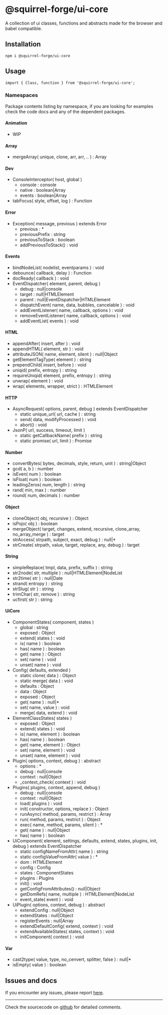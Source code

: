 # @squirrel-forge/ui-core
A collection of ui classes, functions and abstracts made for the browser and babel compatible.

## Installation

```
npm i @squirrel-forge/ui-core
```

## Usage

```
import { Class, function } from '@squirrel-forge/ui-core';
```

### Namespaces
Package contents listing by namespace, if you are looking for examples check the code docs and any of the dependent packages.

#### Animation
 - WIP

#### Array
 - mergeArray( unique, clone, arr, arr, .. ) : Array

#### Dev
 - ConsoleInterceptor( host, global )
   - console : console
   - native : boolean|Array
   - events : boolean|Array
 - tabFocus( style, offset, log ) : Function

#### Error
 - Exception( message, previous ) extends Error
   - previous : *
   - previousPrefix : string
   - previousToStack : boolean
   - addPreviousToStack() : void

#### Events
 - bindNodeList( nodelist, eventparams ) : void
 - debounce( callback, delay ) : Function
 - docReady( callback ) : void
 - EventDispatcher( element, parent, debug )
   - debug : null|console
   - target : null|HTMLElement
   - parent : null|EventDispatcher|HTMLElement
   - dispatchEvent( name, data, bubbles, cancelable ) : void
   - addEventListener( name, callback, options ) : void
   - removeEventListener( name, callback, options ) : void
   - addEventList( events ) : void

#### HTML
 - appendAfter( insert, after ) : void
 - appendHTML( element, str ) : void
 - attributeJSON( name, element, silent ) : null|Object
 - getElementTagType( element ) : string
 - prependChild( insert, before ) : void
 - uniqid( prefix, entropy ) : string
 - requireUniqid( element, prefix, entropy ) : string
 - unwrap( element ) : void
 - wrap( elements, wrapper, strict ) : HTMLElement

#### HTTP
 - AsyncRequest( options, parent, debug ) extends EventDispatcher
   - static unique_url( url, cache ) : string
   - send( data, modifyProcessed ) : void
   - abort() : void
 - JsonP( url, success, timeout, limit )
   - static getCallbackName( prefix ) : string
   - static promise( url, limit ) : Promise

#### Number
 - convertBytes( bytes, decimals, style, return, unit ) : string|Object
 - gcd( a, b ) : number
 - isEven( num ) : boolean
 - isFloat( num ) : boolean
 - leadingZeros( num, length ) : string
 - rand( min, max ) : number
 - round( num, decimals ) : number

#### Object
 - cloneObject( obj, recursive ) : Object
 - isPojo( obj ) : boolean
 - mergeObject( target, changes, extend, recursive, clone_array, no_array_merge ) : target
 - strAccess( strpath, subject, exact, debug ) : null|*
 - strCreate( strpath, value, target, replace, any, debug ) : target

#### String
 - simpleReplace( tmpl, data, prefix, suffix ) : string
 - str2node( str, multiple ) : null|HTMLElement|NodeList
 - str2time( str ) : null|Date
 - strand( entropy ) : string
 - strSlug( str ) : string
 - trimChar( str, remove ) : string
 - ucfirst( str ) : string

#### UiCore
 - ComponentStates( component, states )
   - global : string
   - exposed : Object
   - extend( states ) : void
   - is( name ) : boolean
   - has( name ) : boolean
   - get( name ) : Object
   - set( name ) : void
   - unset( name ) : void
 - Config( defaults, extended )
   - static clone( data ) : Object
   - static merge( data ) : void
   - defaults : Object
   - data : Object
   - exposed : Object
   - get( name ) : null|*
   - set( name, value ) : void
   - merge( data, extend ) : void
 - ElementClassStates( states )
   - exposed : Object
   - extend( states ) : void
   - is( name, element ) : boolean
   - has( name ) : boolean
   - get( name, element ) : Object
   - set( name, element ) : void
   - unset( name, element ) : void
 - Plugin( options, context, debug ) : abstract
   - options : *
   - debug : null|console
   - context : null|Object
   - _context_check( context ) : void
 - Plugins( plugins, context, append, debug )
   - debug : null|console
   - context : null|Object
   - load( plugins ) : void
   - init( constructor, options, replace ) : Object
   - runAsync( method, params, restrict ) : Array
   - run( method, params, restrict ) : Object
   - exec( name, method, params, silent ) : *
   - get( name ) : null|Object
   - has( name ) : boolean
 - UiComponent( element, settings, defaults, extend, states, plugins, init, debug ) extends EventDispatcher
   - static configNameFromAttr( name ) : string
   - static configValueFromAttr( value ) : *
   - dom : HTMLElement
   - config : Config
   - states : ComponentStates
   - plugins : Plugins
   - init() : void
   - getConfigFromAttributes() : null|Object
   - getDomRefs( name, multiple ) : HTMLElement|NodeList
   - event_state( event ) : void
 - UiPlugin( options, context, debug ) : abstract
   - extendConfig : null|Object
   - extendStates : null|Object
   - registerEvents : null|Array
   - extendDefaultConfig( extend, context ) : void
   - extendAvailableStates( states, context ) : void
   - initComponent( context ) : void

#### Var
 - cast2type( value, type, no_cenvert, splitter, false ) : null|*
 - isEmpty( value ) : boolean


## Issues and docs

If you encounter any issues, please report [here](https://github.com/squirrel-forge/ui-core/issues).

---
Check the sourcecode on [github](https://github.com/squirrel-forge/ui-core) for detailed comments.
